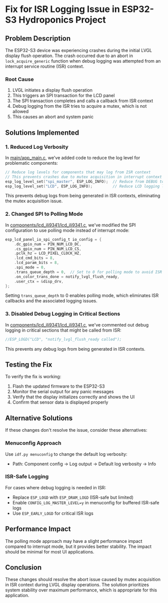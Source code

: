 # Fix for ISR Logging Issue in ESP32-S3 Hydroponics Project

## Problem Description

The ESP32-S3 device was experiencing crashes during the initial LVGL display flush operation. The crash occurred due to an abort in `lock_acquire_generic` function when debug logging was attempted from an interrupt service routine (ISR) context.

### Root Cause

1. LVGL initiates a display flush operation
2. This triggers an SPI transaction for the LCD panel
3. The SPI transaction completes and calls a callback from ISR context
4. Debug logging from the ISR tries to acquire a mutex, which is not allowed
5. This causes an abort and system panic

## Solutions Implemented

### 1. Reduced Log Verbosity

In [main/app_main.c](file:///c%3A/esp/hydro/hydro1.0/main/app_main.c), we've added code to reduce the log level for problematic components:

```c
// Reduce log levels for components that may log from ISR context
// This prevents crashes due to mutex acquisition in interrupt context
esp_log_level_set("spi_master", ESP_LOG_INFO);  // Reduce from DEBUG to INFO
esp_log_level_set("LCD", ESP_LOG_INFO);         // Reduce LCD logging level
```

This prevents debug logs from being generated in ISR contexts, eliminating the mutex acquisition issue.

### 2. Changed SPI to Polling Mode

In [components/lcd_ili9341/lcd_ili9341.c](file:///c%3A/esp/hydro/hydro1.0/components/lcd_ili9341/lcd_ili9341.c), we've modified the SPI configuration to use polling mode instead of interrupt mode:

```c
esp_lcd_panel_io_spi_config_t io_config = {
    .dc_gpio_num = PIN_NUM_LCD_DC,
    .cs_gpio_num = PIN_NUM_LCD_CS,
    .pclk_hz = LCD_PIXEL_CLOCK_HZ,
    .lcd_cmd_bits = 8,
    .lcd_param_bits = 8,
    .spi_mode = 0,
    .trans_queue_depth = 0,  // Set to 0 for polling mode to avoid ISR issues
    .on_color_trans_done = notify_lvgl_flush_ready,
    .user_ctx = &disp_drv,
};
```

Setting `trans_queue_depth` to 0 enables polling mode, which eliminates ISR callbacks and the associated logging issues.

### 3. Disabled Debug Logging in Critical Sections

In [components/lcd_ili9341/lcd_ili9341.c](file:///c%3A/esp/hydro/hydro1.0/components/lcd_ili9341/lcd_ili9341.c), we've commented out debug logging in critical sections that might be called from ISR:

```c
//ESP_LOGD("LCD", "notify_lvgl_flush_ready called");
```

This prevents any debug logs from being generated in ISR contexts.

## Testing the Fix

To verify the fix is working:

1. Flash the updated firmware to the ESP32-S3
2. Monitor the serial output for any panic messages
3. Verify that the display initializes correctly and shows the UI
4. Confirm that sensor data is displayed properly

## Alternative Solutions

If these changes don't resolve the issue, consider these alternatives:

### Menuconfig Approach

Use `idf.py menuconfig` to change the default log verbosity:
- Path: Component config → Log output → Default log verbosity → Info

### ISR-Safe Logging

For cases where debug logging is needed in ISR:
- Replace `ESP_LOGD` with `ESP_DRAM_LOGD` (ISR-safe but limited)
- Enable `CONFIG_LOG_MASTER_LEVEL=y` in menuconfig for buffered ISR-safe logs
- Use `ESP_EARLY_LOGD` for critical ISR logs

## Performance Impact

The polling mode approach may have a slight performance impact compared to interrupt mode, but it provides better stability. The impact should be minimal for most UI applications.

## Conclusion

These changes should resolve the abort issue caused by mutex acquisition in ISR context during LVGL display operations. The solution prioritizes system stability over maximum performance, which is appropriate for this application.